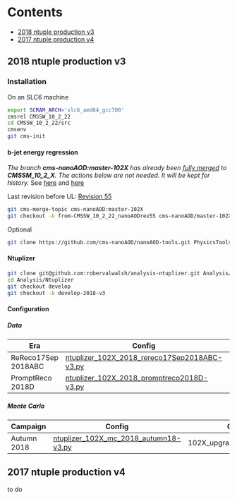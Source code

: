 # Contents

* [2018 ntuple production v3](#2018-ntuple-production-v3)
* [2017 ntuple production v4](#2017-ntuple-production-v4)


## 2018 ntuple production v3

### Installation

On an SLC6 machine

```bash
export SCRAM_ARCH='slc6_amd64_gcc700'
cmsrel CMSSW_10_2_22
cd CMSSW_10_2_22/src
cmsenv
git cms-init
```

#### b-jet energy regression

*The branch **cms-nanoAOD:master-102X** has already been <u>fully merged</u> to **CMSSM_10_2_X**. The actions below are not needed. It will be kept for history.*
See [here](https://github.com/robervalwalsh/cmssw/compare/from-CMSSW_10_2_22-ntuplizer_2018_v3...cms-nanoAOD:master-102X) and [here](https://github.com/cms-sw/cmssw/compare/CMSSW_10_2_X...cms-nanoAOD:master-102X)

Last revision before UL: [Revision 55](https://twiki.cern.ch/twiki/bin/view/CMSPublic/WorkBookNanoAOD?rev=55#Recipe_for_the_current_HEAD_of_N)

```bash
git cms-merge-topic cms-nanoAOD:master-102X
git checkout -b from-CMSSW_10_2_22_nanoAODrev55 cms-nanoAOD/master-102X
```
Optional
```bash
git clone https://github.com/cms-nanoAOD/nanoAOD-tools.git PhysicsTools/NanoAODTools
```

#### Ntuplizer

```bash
git clone git@github.com:robervalwalsh/analysis-ntuplizer.git Analysis/Ntuplizer
cd Analysis/Ntuplizer
git checkout develop
git checkout -b develop-2018-v3
```

#### Configuration

##### Data

| Era  | Config  | GlobalTag  |
|---|---|---|
| ReReco17Sep 2018ABC  | [ntuplizer_102X_2018_rereco17Sep2018ABC-v3.py](test/ntuplizer_102X_2018_rereco17Sep2018ABC-v3.py)  | 102X_dataRun2_v12 |
| PromptReco 2018D     | [ntuplizer_102X_2018_promptreco2018D-v3.py](test/ntuplizer_102X_2018_promptreco2018D-v3.py)     | 102X_dataRun2_Prompt_v15 |

##### Monte Carlo
| Campaign  | Config  | GlobalTag  |
|---|---|---|
| Autumn 2018  | [ntuplizer_102X_mc_2018_autumn18-v3.py](test/ntuplizer_102X_mc_2018_autumn18-v3.py)  | 102X_upgrade2018_realistic_v20 |


## 2017 ntuple production v4

to do
